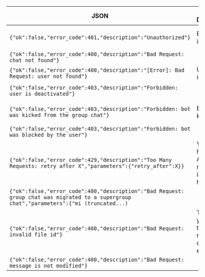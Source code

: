 | JSON         | Human Description| Action needed?    | Methods raising |
|--------------|------------------|-------------------|-----------------|
|`{"ok":false,"error_code":401,"description":"Unauthorized"}`|Bot token is incorrect|Correct your bot token and try again|any|
|`{"ok":false,"error_code":400,"description":"Bad Request: chat not found"}`|||any|
|`{"ok":false,"error_code":400,"description":"[Error]: Bad Request: user not found"}`|User_id is incorrect|Correct user_id|any|
|`{"ok":false,"error_code":403,"description":"Forbidden: user is deactivated"} `|||sendMessage<br />any(?)|
|`{"ok":false,"error_code":403,"description":"Forbidden: bot was kicked from the group chat"}`|Bot was kicked|Delete chat_id on your side|sendMessage|
|`{"ok":false,"error_code":403,"description":"Forbidden: bot was blocked by the user"}`|||any|
|`{"ok":false,"error_code":429,"description":"Too Many Requests: retry after X","parameters":{"retry_after":X}}`|You are hitting the API limit, more information here||sendMessage|
|`{"ok":false,"error_code":400,"description":"Bad Request: group chat was migrated to a supergroup chat","parameters":{"mi (truncated...)`||sendMessage|
|`{"ok":false,"error_code":400,"description":"Bad Request: invalid file id"}`| The file id you are trying to retrieve doesn't exist|Try to call getFile before downloading|getFile|
|`{"ok":false,"error_code":400,"description":"Bad Request: message is not modified"}`|||EditMessageText|
